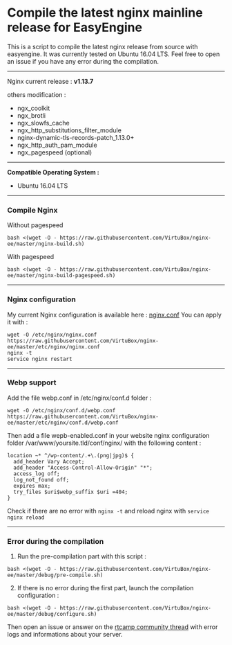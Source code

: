# Compile the latest nginx mainline release for EasyEngine

This is a script to compile the latest nginx release from source with easyengine. It was currently tested on Ubuntu 16.04 LTS.
Feel free to open an issue if you have any error during the compilation.

-----
Nginx current release : **v1.13.7**

others modification :
* ngx_coolkit
* ngx_brotli
* ngx_slowfs_cache
* ngx_http_substitutions_filter_module
* nginx-dynamic-tls-records-patch_1.13.0+
* ngx_http_auth_pam_module
* ngx_pagespeed (optional)
-----

**Compatible Operating System :**
* Ubuntu 16.04 LTS

-----

### Compile Nginx

Without pagespeed
```
bash <(wget -O - https://raw.githubusercontent.com/VirtuBox/nginx-ee/master/nginx-build.sh)
```

With pagespeed
```
bash <(wget -O - https://raw.githubusercontent.com/VirtuBox/nginx-ee/master/nginx-build-pagespeed.sh)
```
-----

### Nginx configuration

My current Nginx configuration is available here : [nginx.conf](https://github.com/VirtuBox/nginx-ee/blob/master/etc/nginx/nginx.conf)
You can apply it with  : 
```
wget -O /etc/nginx/nginx.conf https://raw.githubusercontent.com/VirtuBox/nginx-ee/master/etc/nginx/nginx.conf
nginx -t
service nginx restart
```
-----

### Webp support 

Add the file webp.conf in /etc/nginx/conf.d folder :
```
wget -O /etc/nginx/conf.d/webp.conf https://raw.githubusercontent.com/VirtuBox/nginx-ee/master/etc/nginx/conf.d/webp.conf
```
Then add a file wepb-enabled.conf in your website nginx configuration folder /var/www/yoursite.tld/conf/nginx/ with the following content :
```
location ~* ^/wp-content/.+\.(png|jpg)$ {
  add_header Vary Accept;
  add_header "Access-Control-Allow-Origin" "*";
  access_log off;
  log_not_found off;
  expires max;
  try_files $uri$webp_suffix $uri =404;
}
```
Check if there are no error with `nginx -t` and reload nginx with `service nginx reload`

-----

### Error during the compilation

1. Run the pre-compilation part with this script : 
```
bash <(wget -O - https://raw.githubusercontent.com/VirtuBox/nginx-ee/master/debug/pre-compile.sh)
```
2. If there is no error during the first part, launch the compilation configuration :
```
bash <(wget -O - https://raw.githubusercontent.com/VirtuBox/nginx-ee/master/debug/configure.sh)
```
Then open an issue or answer on the  [rtcamp community thread](http://community.rtcamp.com/t/compile-the-latest-nginx-release-from-source-with-easyengine/9912) with error logs and informations about your server.





